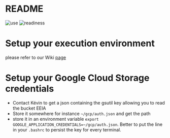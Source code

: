 # README

![use](https://img.shields.io/badge/use-Summer%20Camp-green)
![readiness](https://img.shields.io/badge/readiness-initialization-red)

# Setup your execution environment
please refer to our Wiki [page](https://github.com/ML-for-B-E/.github/wiki/ML-Summer-Camp-courses)


# Setup your Google Cloud Storage credentials
- Contact Kévin to get a json containing the gsutil key allowing you to read the bucket EEIA
- Store it somewhere for instance `~/gcp/auth.json` and get the path
- store it in an environment variable `export GOOGLE_APPLICATION_CREDENTIALS=~/gcp/auth.json`. Better to put the line in your `.bashrc` to persist the key for every terminal.

